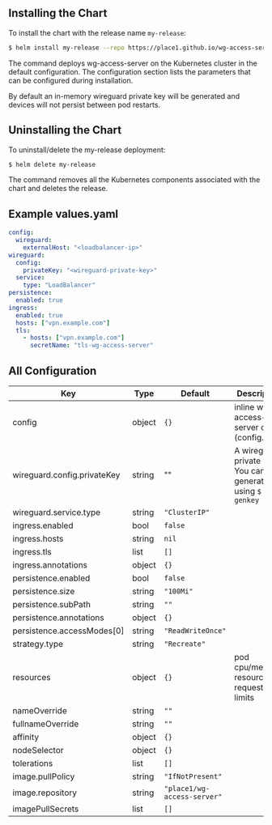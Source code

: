 ## Installing the Chart

To install the chart with the release name `my-release`:

```bash
$ helm install my-release --repo https://place1.github.io/wg-access-server wg-access-server
```

The command deploys wg-access-server on the Kubernetes cluster in the default configuration. The configuration section lists the parameters that can be configured during installation.

By default an in-memory wireguard private key will be generated and devices will not persist
between pod restarts.

## Uninstalling the Chart

To uninstall/delete the my-release deployment:

```bash
$ helm delete my-release
```

The command removes all the Kubernetes components associated with the chart and deletes the release.

## Example values.yaml

```yaml
config:
  wireguard:
    externalHost: "<loadbalancer-ip>"
wireguard:
  config:
    privateKey: "<wireguard-private-key>"
  service:
    type: "LoadBalancer"
persistence:
  enabled: true
ingress:
  enabled: true
  hosts: ["vpn.example.com"]
  tls:
    - hosts: ["vpn.example.com"]
      secretName: "tls-wg-access-server"
```

## All Configuration

| Key | Type | Default | Description |
|-----|------|---------|-------------|
| config | object | `{}` | inline wg-access-server config (config.yaml) |
| wireguard.config.privateKey | string | "" | A wireguard private key. You can generate one using `$ wg genkey` |
| wireguard.service.type | string | `"ClusterIP"` |  |
| ingress.enabled | bool | `false` |  |
| ingress.hosts | string | `nil` |  |
| ingress.tls | list | `[]` |  |
| ingress.annotations | object | `{}` |  |
| persistence.enabled | bool | `false` |  |
| persistence.size | string | `"100Mi"` |  |
| persistence.subPath | string | `""` |  |
| persistence.annotations | object | `{}` |  |
| persistence.accessModes[0] | string | `"ReadWriteOnce"` |  |
| strategy.type | string | `"Recreate"` |  |
| resources | object | `{}` | pod cpu/memory resource requests and limits |
| nameOverride | string | `""` |  |
| fullnameOverride | string | `""` |  |
| affinity | object | `{}` |  |
| nodeSelector | object | `{}` |  |
| tolerations | list | `[]` |  |
| image.pullPolicy | string | `"IfNotPresent"` |  |
| image.repository | string | `"place1/wg-access-server"` |  |
| imagePullSecrets | list | `[]` |  |
